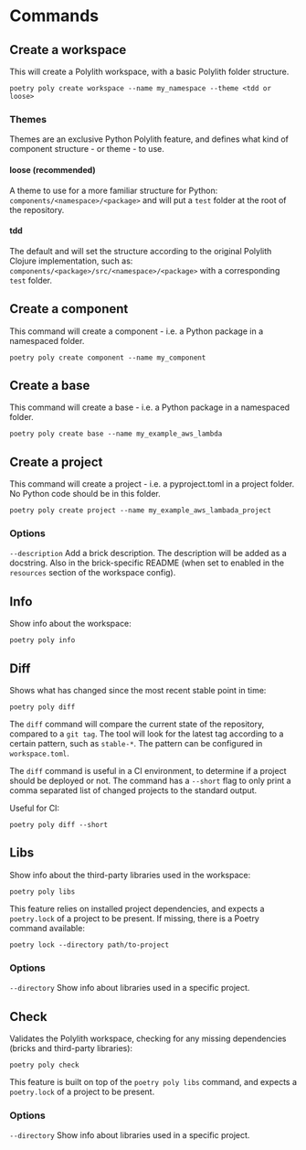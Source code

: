 # Commands

## Create a workspace
This will create a Polylith workspace, with a basic Polylith folder structure.

``` shell
poetry poly create workspace --name my_namespace --theme <tdd or loose>
```

### Themes
Themes are an exclusive Python Polylith feature, and defines what kind of component structure - or theme - to use.

#### loose (recommended)
A theme to use for a more familiar structure for Python: `components/<namespace>/<package>` and will put a `test` folder at the root of the repository.

#### tdd
The default and will set the structure according to the original Polylith Clojure implementation, such as:
`components/<package>/src/<namespace>/<package>` with a corresponding `test` folder.

## Create a component
This command will create a component - i.e. a Python package in a namespaced folder.

``` shell
poetry poly create component --name my_component
```

## Create a base
This command will create a base - i.e. a Python package in a namespaced folder.

``` shell
poetry poly create base --name my_example_aws_lambda
```

## Create a project
This command will create a project - i.e. a pyproject.toml in a project folder. No Python code should be in this folder.

``` shell
poetry poly create project --name my_example_aws_lambada_project
```

### Options
`--description`
Add a brick description. The description will be added as a docstring.
Also in the brick-specific README (when set to enabled in the `resources` section of the workspace config).


## Info
Show info about the workspace:

``` shell
poetry poly info
```

## Diff
Shows what has changed since the most recent stable point in time:

``` shell
poetry poly diff
```

The `diff` command will compare the current state of the repository, compared to a `git tag`.
The tool will look for the latest tag according to a certain pattern, such as `stable-*`.
The pattern can be configured in `workspace.toml`.

The `diff` command is useful in a CI environment, to determine if a project should be deployed or not.
The command has a `--short` flag to only print a comma separated list of changed projects to the standard output.


Useful for CI:
``` shell
poetry poly diff --short
```


## Libs
Show info about the third-party libraries used in the workspace:

``` shell
poetry poly libs
```

This feature relies on installed project dependencies, and expects a `poetry.lock` of a project to be present.
If missing, there is a Poetry command available:
``` shell
poetry lock --directory path/to-project
```

### Options
`--directory`
Show info about libraries used in a specific project.


## Check
Validates the Polylith workspace, checking for any missing dependencies (bricks and third-party libraries):

``` shell
poetry poly check
```

This feature is built on top of the `poetry poly libs` command,
and expects a `poetry.lock` of a project to be present.


### Options
`--directory`
Show info about libraries used in a specific project.
